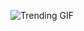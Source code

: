 ![Trending GIF](https://media3.giphy.com/media/v1.Y2lkPThiYjIxNzcyYmE2OGZqazUyZWQ1cnk2eTZhZWtmOTE3aG8yeGlkM2UxNGRzaWJrZSZlcD12MV9naWZzX3NlYXJjaCZjdD1n/YYKoJL28YtscdUTGWA/giphy.gif)

